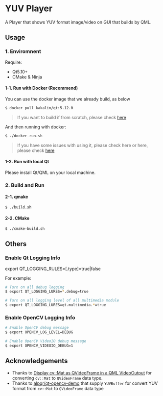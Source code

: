 # YUV Player

A Player that shows YUV format image/video on GUI that builds by QML.

## Usage

### 1. Enviromnent

Require:

- Qt5.10+
- CMake & Ninja

#### 1-1. Run with Docker (Recommend)

You can use the docker image that we already build, as below

```bash
$ docker pull kakalin/qt:5.12.0
```

> If you want to build if from scratch, please check [here](https://github.com/kaka-lin/qt-template/tree/master/docker)

And then running with docker:

```bash
$ ./docker-run.sh
```

> If you have some issues with using it, please check here or here, please check [here](https://github.com/kaka-lin/YUVPlayer/blob/master/doc/run_with_docker.md)

#### 1-2. Run with local Qt

Please install Qt/QML on your local machine.

### 2. Build and Run

#### 2-1. qmake

```bash
$ ./build.sh
```

#### 2-2. CMake

```bash
$ ./cmake-build.sh
```

## Others

### Enable Qt Logging Info

export QT_LOGGING_RULES=<category>[.type]=true|false

For example:

```bash
# Turn on all debug logging
$ export QT_LOGGING_LURES=*.debug=true

# Turn on all logging level of all multimedia module
$ export QT_LOGGING_LURES=qt.multimedia.*=true
```

### Enable OpenCV Logging Info

```bash
# Enable OpenCV debug message
$ export OPENCV_LOG_LEVEL=DEBUG

# Enable OpenCV VideoIO debug message
$ export OPENCV_VIDEOIO_DEBUG=1
```

## Acknowledgements

- Thanks to [Display cv::Mat as QVideoFrame in a QML VideoOutput](https://stackoverflow.com/questions/62069201/display-cvmat-as-qvideoframe-in-a-qml-videooutput) for converting `cv::Mat` to `QVideoFrame` data type.
- Thanks to [alpqr/qt-opencv-demo](https://github.com/alpqr/qt-opencv-demo/blob/master/opencvhelper.cpp) that supply `YUVBuffer` for convert YUV format from `cv::Mat` to `QVideoFrame` data type
